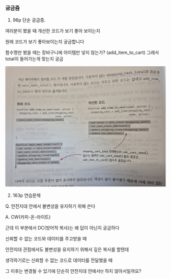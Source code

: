 ### 굼금즘


1. 96p 단순 궁금증.

여러분이 봤을 때 개선한 코드가 보기 좋아 보이는지

원래 코드가 보기 좋아보이는지 궁금합니다


함수명만 봤을 때는 장바구니에 아이템만 넣지 않는가?
(add_item_to_cart) 그래서 total이 들어가는게 맞는지 궁금

![alt text](image.png)


2. 163p 연습문제

Q. 안전지대 안에서 불변성을 유지하기 위해 쓴다

A. CW(카피-온-라이트)

근데 이 부분에서 DC(방어적 복사)는 왜 답이 아닌지 궁금하다

신뢰할 수 없는 코드와 데이터를 주고받을 때

안전지대 관점에서도 불변성을 유지하기 위해서 깊은 복사를 할텐데

생각하기로는 신뢰할 수 없는 코드로 데이터를 전달했을 때

그 이후는 변경될 수 있기에 단순히 안전지대 안에서`만` 하지 않아서일까요?